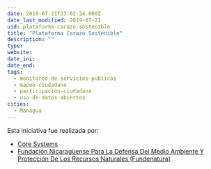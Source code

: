 ```yaml
---
date: 2019-07-21T23:02:24.000Z
date_last_modified: 2019-07-21
uid: plataforma-carazo-sostenible
title: "Plataforma Carazo Sostenible"
description: ""
type: 
website: 
date_ini: 
date_end: 
tags:
  - monitoreo-de-servicios-publicos
  - mapeo-ciudadano
  - participación-ciudadana
  - uso-de-datos-abiertos
cities: 
  - Managua
---
```


Esta iniciativa fue realizada por:

- [Core Systems](/i/core-systems.html)
- [Fundación Nicaragüense Para La Defensa Del Medio Ambiente Y Protección De Los Recursos Naturales (Fundenatura)](/i/fundacion-nicaraguense-para-la-defensa-del-medio-ambiente-y-proteccion-de-los-recursos-naturales-fundenatura.html)
